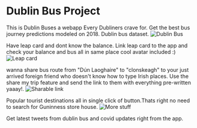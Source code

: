 # Dublin Bus Project
This is Dublin Buses a webapp Every Dubliners crave for. Get the best bus journey predictions modeled on 2018. Dublin bus dataset.
![Dublin Bus](https://github.com/sachsom95/Dublin_bus_official/blob/master/readme_content/dublin_bus_intro.gif)


Have leap card and dont know the balance. Link leap card to the app and check your balance and bus all in same place cool avatar included :)
![Leap card](https://github.com/sachsom95/Dublin_bus_official/blob/master/readme_content/login.gif)



wanna share bus route from "Dún Laoghaire" to "clonskeagh" to your just arrived foreign friend who doesn't know how to type Irish places. Use the share my trip feature and send the link to them with everything pre-written yaaay!.
![Sharable link](https://github.com/sachsom95/Dublin_bus_official/blob/master/readme_content/sharable_link.gif)


Popular tourist destinations all in single click of button.Thats right no need to search for Guninness store house.
![More stuff](https://github.com/sachsom95/Dublin_bus_official/blob/master/readme_content/tourism.png)

Get latest tweets from dublin bus and covid updates right from the app.
